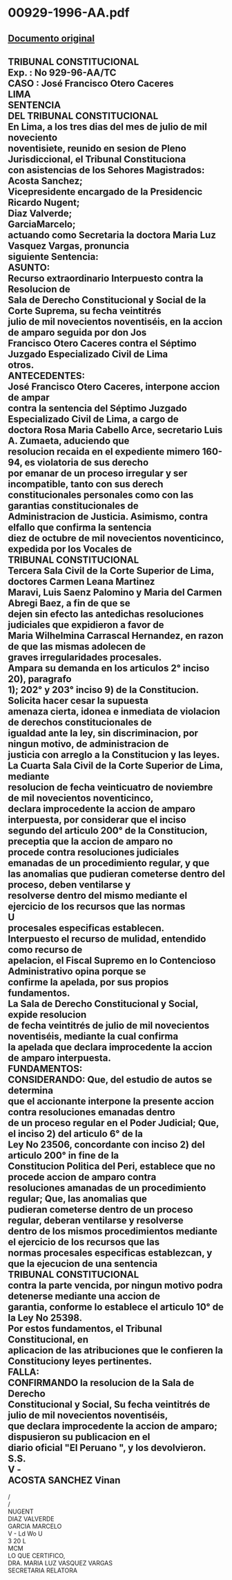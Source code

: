 
00929-1996-AA.pdf
=================
  
[Documento original](https://tc.gob.pe/jurisprudencia/1997/00929-1996-AA.pdf)  
---  
TRIBUNAL CONSTITUCIONAL  
Exp. : No 929-96-AA/TC  
CASO : José Francisco Otero Caceres  
LIMA  
SENTENCIA  
DEL TRIBUNAL CONSTITUCIONAL  
En Lima, a los tres dias del mes de julio de mil noveciento  
noventisiete, reunido en sesion de Pleno Jurisdiccional, el Tribunal Constituciona  
con asistencias de los Sehores Magistrados:  
Acosta Sanchez;  
Vicepresidente encargado de la Presidencic  
Ricardo Nugent;  
Diaz Valverde;  
GarciaMarcelo;  
actuando como Secretaria la doctora Maria Luz Vasquez Vargas, pronuncia  
siguiente Sentencia:  
ASUNTO:  
Recurso extraordinario Interpuesto contra la Resolucion de  
Sala de Derecho Constitucional y Social de la Corte Suprema, su fecha veintitrés  
julio de mil novecientos noventiséis, en la accion de amparo seguida por don Jos  
Francisco Otero Caceres contra el Séptimo Juzgado Especializado Civil de Lima  
otros.  
ANTECEDENTES:  
José Francisco Otero Caceres, interpone accion de ampar  
contra la sentencia del Séptimo Juzgado Especializado Civil de Lima, a cargo de  
doctora Rosa Maria Cabello Arce, secretario Luis A. Zumaeta, aduciendo que  
resolucion recaida en el expediente mimero 160-94, es violatoria de sus derecho  
por emanar de un proceso irregular y ser incompatible, tanto con sus derech  
constitucionales personales como con las garantias constitucionales de  
Administracion de Justicia. Asimismo, contra elfallo que confirma la sentencia  
diez de octubre de mil novecientos noventicinco, expedida por los Vocales de  
TRIBUNAL CONSTITUCIONAL  
Tercera Sala Civil de la Corte Superior de Lima, doctores Carmen Leana Martinez  
Maravi, Luis Saenz Palomino y Maria del Carmen Abregi Baez, a fin de que se  
dejen sin efecto las antedichas resoluciones judiciales que expidieron a favor de  
Maria Wilhelmina Carrascal Hernandez, en razon de que las mismas adolecen de  
graves irregularidades procesales.  
Ampara su demanda en los articulos 2° inciso 20), paragrafo  
1); 202° y 203° inciso 9) de la Constitucion. Solicita hacer cesar la supuesta  
amenaza cierta, idonea e inmediata de violacion de derechos constitucionales de  
igualdad ante la ley, sin discriminacion, por ningun motivo, de administracion de  
justicia con arreglo a la Constitucion y las leyes.  
La Cuarta Sala Civil de la Corte Superior de Lima, mediante  
resolucion de fecha veinticuatro de noviembre de mil novecientos noventicinco,  
declara improcedente la accion de amparo interpuesta, por considerar que el inciso  
segundo del articulo 200° de la Constitucion, preceptia que la accion de amparo no  
procede contra resoluciones judiciales emanadas de un procedimiento regular, y que  
las anomalias que pudieran cometerse dentro del proceso, deben ventilarse y  
resolverse dentro del mismo mediante el ejercicio de los recursos que las normas  
U  
procesales especificas establecen.  
Interpuesto el recurso de mulidad, entendido como recurso de  
apelacion, el Fiscal Supremo en lo Contencioso Administrativo opina porque se  
confirme la apelada, por sus propios fundamentos.  
La Sala de Derecho Constitucional y Social, expide resolucion  
de fecha veintitrés de julio de mil novecientos noventiséis, mediante la cual confirma  
la apelada que declara improcedente la accion de amparo interpuesta.  
FUNDAMENTOS:  
CONSIDERANDO: Que, del estudio de autos se determina  
que el accionante interpone la presente accion contra resoluciones emanadas dentro  
de un proceso regular en el Poder Judicial; Que, el inciso 2) del articulo 6° de la  
Ley No 23506, concordante con inciso 2) del articulo 200° in fine de la  
Constitucion Politica del Peri, establece que no procede accion de amparo contra  
resoluciones amanadas de un procedimiento regular; Que, las anomalias que  
pudieran cometerse dentro de un proceso regular, deberan ventilarse y resolverse  
dentro de los mismos procedimientos mediante el ejercicio de los recursos que las  
normas procesales especificas establezcan, y que la ejecucion de una sentencia  
TRIBUNAL CONSTITUCIONAL  
contra la parte vencida, por ningun motivo podra detenerse mediante una accion de  
garantia, conforme lo establece el articulo 10° de la Ley No 25398.  
Por estos fundamentos, el Tribunal Constitucional, en  
aplicacion de las atribuciones que le confieren la Constituciony leyes pertinentes.  
FALLA:  
CONFIRMANDO la resolucion de la Sala de Derecho  
Constitucional y Social, Su fecha veintitrés de julio de mil novecientos noventiséis,  
que declara improcedente la accion de amparo; dispusieron su publicacion en el  
diario oficial "El Peruano ", y los devolvieron.  
S.S.  
V -  
ACOSTA SANCHEZ Vinan  
-  
/  
/  
NUGENT  
DIAZ VALVERDE  
GARCIA MARCELO  
V - Ld  Wo U  
3 20 L  
MCM  
LO QUE CERTIFICO,  
DRA. MARIA LUZ VASQUEZ VARGAS  
SECRETARIA RELATORA